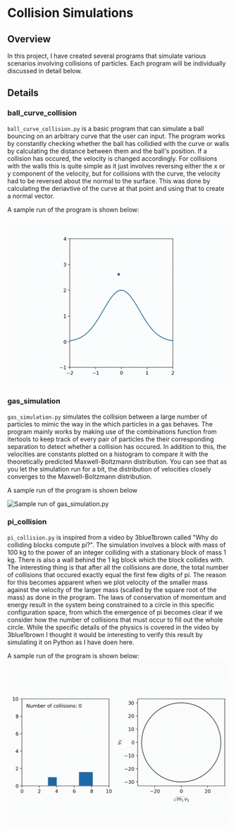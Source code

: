 # Collision Simulations

## Overview

In this project, I have created several programs that simulate various scenarios involving collisions of particles. Each program will be individually discussed in detail below. 


## Details

### ball_curve_collision

`ball_curve_collision.py` is a basic program that can simulate a ball bouncing on an arbitrary curve that the user can input. The program works by constantly checking whether the ball has collidied with the curve or walls by calculating the distance between them and the ball's position. If a collision has occured, the velocity is changed accordingly. For collisions with the walls this is quite simple as it just involves reversing either the x or y component of the velocity, but for collisions with the curve, the velocity had to be reversed about the normal to the surface. This was done by calculating the deriavtive of the curve at that point and using that to create a normal vector. 

A sample run of the program is shown below:

![Sample run of ball_curve_collision.py](Images/ball_curve_collision.gif)

### gas_simulation

`gas_simulation.py` simulates the collision between a large number of particles to mimic the way in the which particles in a gas behaves. The program mainly works by making use of the combinations function from itertools to keep track of every pair of particles the their corresponding separation to detect whether a collision has occured. In addition to this, the velocities are constants plotted on a histogram to compare it with the theoretically predicted Maxwell-Boltzmann distribution. You can see that as you let the simulation run for a bit, the distribution of velocities closely converges to the Maxwell-Boltzmann distribution.

A sample run of the program is shown below

![Sample run of gas_simulation.py](Images/gas_simulation.gif)

### pi_collision

`pi_collision.py` is inspired from a video by 3blue1brown called "Why do colliding blocks compute pi?". The simulation involves a block with mass of 100 kg to the power of an integer colliding with a stationary block of mass 1 kg. There is also a wall behind the 1 kg block which the block collides with. The interesting thing is that after all the collisions are done, the total number of collisions that occured exactly equal the first few digits of pi. The reason for this becomes apparent when we plot velocity of the smaller mass against the velocity of the larger mass (scalled by the square root of the mass) as done in the program. The laws of conservation of momentum and energy result in the system being constrained to a circle in this specific configuration space, from which the emergence of pi becomes clear if we consider how the number of collisions that must occur to fill out the whole circle. While the specific details of the physics is covered in the video by 3blue1brown I thought it would be interesting to verify this result by simulating it on Python as I have doen here.

A sample run of the program is shown below:
![Sample run of pi_collision.py](Images/pi_collision.gif)